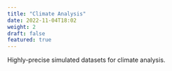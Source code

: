 ```yaml
---
title: "Climate Analysis"
date: 2022-11-04T18:02
weight: 2
draft: false
featured: true
---
```


Highly-precise simulated datasets for climate analysis.
